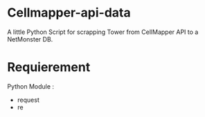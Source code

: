 # Cellmapper-api-data
A little Python Script for scrapping Tower from CellMapper API to a NetMonster DB.

# Requierement
Python Module :
- request
- re
